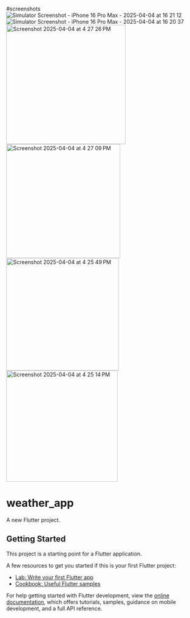 #screenshots
![Simulator Screenshot - iPhone 16 Pro Max - 2025-04-04 at 16 21 12](https://github.com/user-attachments/assets/501d7deb-1f79-432f-b4c5-f9da1f352d24)
![Simulator Screenshot - iPhone 16 Pro Max - 2025-04-04 at 16 20 37](https://github.com/user-attachments/assets/ec7bc3fb-dd00-4f3d-bc2c-03bdcf361cc4)
<img width="314" alt="Screenshot 2025-04-04 at 4 27 26 PM" src="https://github.com/user-attachments/assets/c898c43c-514a-4a08-94d6-b939ac244bb9" />
<img width="300" alt="Screenshot 2025-04-04 at 4 27 09 PM" src="https://github.com/user-attachments/assets/332064ff-12f1-4539-b8cf-e71e4c65d69e" />
<img width="296" alt="Screenshot 2025-04-04 at 4 25 49 PM" src="https://github.com/user-attachments/assets/9ed92047-e619-4b03-aa56-85af02189096" />
<img width="293" alt="Screenshot 2025-04-04 at 4 25 14 PM" src="https://github.com/user-attachments/assets/624a3bfd-fd88-453b-877a-de3c8a47ee0a" />

# weather_app

A new Flutter project.

## Getting Started

This project is a starting point for a Flutter application.

A few resources to get you started if this is your first Flutter project:

- [Lab: Write your first Flutter app](https://docs.flutter.dev/get-started/codelab)
- [Cookbook: Useful Flutter samples](https://docs.flutter.dev/cookbook)

For help getting started with Flutter development, view the
[online documentation](https://docs.flutter.dev/), which offers tutorials,
samples, guidance on mobile development, and a full API reference.
